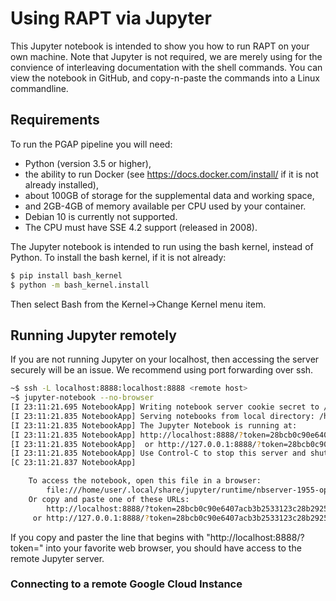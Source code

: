# Using RAPT via Jupyter

This Jupyter notebook is intended to show you how to run RAPT on your own machine. Note that Jupyter is not required, we are merely using for the convience of interleaving documentation with the shell commands. You can view the notebook in GitHub, and copy-n-paste the commands into a Linux commandline.

## Requirements
To run the PGAP pipeline you will need:

* Python (version 3.5 or higher),
* the ability to run Docker (see https://docs.docker.com/install/ if it is not already installed),
* about 100GB of storage for the supplemental data and working space,
* and 2GB-4GB of memory available per CPU used by your container.
* Debian 10 is currently not supported.
* The CPU must have SSE 4.2 support (released in 2008).

The Jupyter notebook is intended to run using the bash kernel, instead of Python. To install the bash kernel, if it is not already:

```bash
$ pip install bash_kernel
$ python -m bash_kernel.install
```

Then select Bash from the Kernel->Change Kernel menu item.

## Running Jupyter remotely

If you are not running Jupyter on your localhost, then accessing the server securely will be an issue. We recommend using port forwarding over ssh.

```bash
~$ ssh -L localhost:8888:localhost:8888 <remote host>
~$ jupyter-notebook --no-browser
[I 23:11:21.695 NotebookApp] Writing notebook server cookie secret to /home/user/.local/share/jupyter/runtime/notebook_cookie_secret
[I 23:11:21.835 NotebookApp] Serving notebooks from local directory: /home/user
[I 23:11:21.835 NotebookApp] The Jupyter Notebook is running at:
[I 23:11:21.835 NotebookApp] http://localhost:8888/?token=28bcb0c90e6407acb3b2533123c28b2925706f638deef638
[I 23:11:21.835 NotebookApp]  or http://127.0.0.1:8888/?token=28bcb0c90e6407acb3b2533123c28b2925706f638deef638
[I 23:11:21.835 NotebookApp] Use Control-C to stop this server and shut down all kernels (twice to skip confirmation).
[C 23:11:21.837 NotebookApp]

    To access the notebook, open this file in a browser:
        file:///home/user/.local/share/jupyter/runtime/nbserver-1955-open.html
    Or copy and paste one of these URLs:
        http://localhost:8888/?token=28bcb0c90e6407acb3b2533123c28b2925706f638deef638
     or http://127.0.0.1:8888/?token=28bcb0c90e6407acb3b2533123c28b2925706f638deef638
```

If you copy and paster the line that begins with "http://localhost:8888/?token=" into your favorite web browser, you should have access to the remote Jupyter server.

### Connecting to a remote Google Cloud Instance

